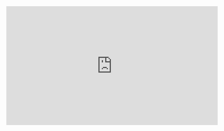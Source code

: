 
<iframe width="560" height="315" src="https://www.youtube.com/embed/7n2yBFmgHVk" frameborder="0" allowfullscreen></iframe>

